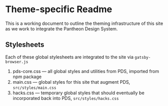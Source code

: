 # Theme-specific Readme

This is a working document to outline the theming infrastructure of this site as we work to integrate the Pantheon Design System.

## Stylesheets

Each of these global stylesheets are integrated to the site via `gatsby-browser.js`

1. pds-core.css — all global styles and utilities from PDS, imported from npm package
2. main.css — global styles for this site that augment PDS, `src/styles/main.css`
3. hacks.css — temporary global styles that should eventually be incorporated back into PDS, `src/styles/hacks.css`
